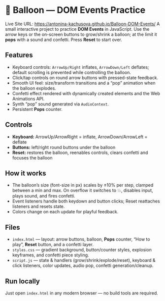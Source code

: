 # 🎈 Balloon — DOM Events Practice
Live Site URL: https://antonina-kachusova.github.io/Balloon-DOM-Events/
A small interactive project to practice **DOM Events** in JavaScript. Use the arrow keys or the on-screen buttons to grow/shrink a balloon; at the limit it **pops** with a sound and confetti. Press **Reset** to start over.

## Features
- Keyboard controls: `ArrowUp/Right` inflates, `ArrowDown/Left` deflates; default scrolling is prevented while controlling the balloon.
- Click/tap controls on round arrow buttons with pressed-state feedback.
- Smooth UI feel: size/transform transitions and a “pop” animation when the balloon explodes.
- Confetti effect rendered with dynamically created elements and the Web Animations API.
- Synth “pop” sound generated via `AudioContext`.
- Persistent **Pops** counter.

## Controls
- **Keyboard:** ArrowUp/ArrowRight = inflate, ArrowDown/ArrowLeft = deflate  
- **Buttons:** left/right round buttons under the balloon  
- **Reset:** restores the balloon, reenables controls, clears confetti and focuses the balloon

## How it works
- The balloon’s size (font-size in px) scales by ±10% per step, clamped between a min and max. On overflow it switches to 💥, disables input, plays sound, and fires confetti.
- Event listeners handle both keydown and button clicks; Reset reattaches listeners and resets state.
- Colors change on each update for playful feedback.

## Files
- `index.html` — layout: arrow buttons, balloon, **Pops** counter, “How to play”, **Reset** button, and a confetti layer.
- `styles.css` — gradient background, button/counter styles, explosion keyframes, and confetti piece styling.
- `script.js` — state & handlers (grow/shrink/explode/reset), keyboard & click listeners, color updates, audio pop, confetti generation/cleanup.

## Run locally
Just open `index.html` in any modern browser — no build tools are required.




